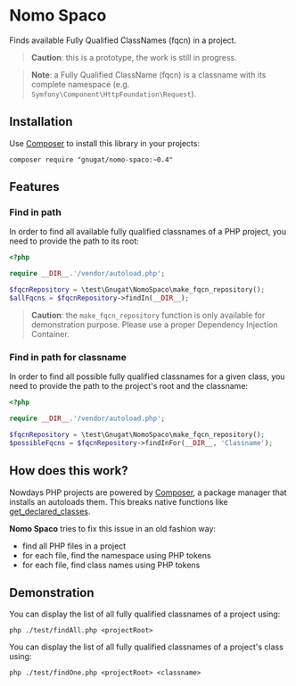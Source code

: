 # Nomo Spaco

Finds available Fully Qualified ClassNames (fqcn) in a project.

> **Caution**: this is a prototype, the work is still in progress.

> **Note**: a Fully Qualified ClassName (fqcn) is a classname with its complete
> namespace (e.g. `Symfony\Component\HttpFoundation\Request`).

## Installation

Use [Composer](https://getcomposer.org) to install this library in your projects:

    composer require "gnugat/nomo-spaco:~0.4"

## Features

### Find in path

In order to find all available fully qualified classnames of a PHP project,
you need to provide the path to its root:

```php
<?php

require __DIR__.'/vendor/autoload.php';

$fqcnRepository = \test\Gnugat\NomoSpaco\make_fqcn_repository();
$allFqcns = $fqcnRepository->findIn(__DIR__);
```

> **Caution**: the `make_fqcn_repository` function is only available for
> demonstration purpose. Please use a proper Dependency Injection Container.

### Find in path for classname

In order to find all possible fully qualified classnames for a given class,
you need to provide the path to the project's root and the classname:

```php
<?php

require __DIR__.'/vendor/autoload.php';

$fqcnRepository = \test\Gnugat\NomoSpaco\make_fqcn_repository();
$possibleFqcns = $fqcnRepository->findInFor(__DIR__, 'Classname');
```

## How does this work?

Nowdays PHP projects are powered by [Composer](https://getcomposer.org), a
package manager that installs an autoloads them. This breaks native functions
like [get_declared_classes](http://php.net/get_declared_classes).

**Nomo Spaco** tries to fix this issue in an old fashion way:

* find all PHP files in a project
* for each file, find the namespace using PHP tokens
* for each file, find class names using PHP tokens

## Demonstration

You can display the list of all fully qualified classnames of a project using:

    php ./test/findAll.php <projectRoot>

You can display the list of all fully qualified classnames of a project's class
using:

    php ./test/findOne.php <projectRoot> <classname>
